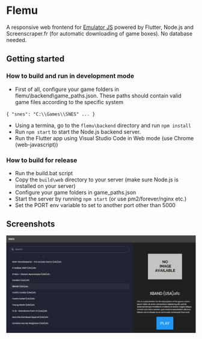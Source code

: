 # Flemu

A responsive web frontend for [Emulator JS](https://github.com/ethanaobrien/emulatorjs) powered by Flutter, Node.js and Screenscraper.fr (for automatic downloading of game boxes). No database needed.

## Getting started

### How to build and run in development mode

* First of all, configure your game folders in flemu\backend\game_paths.json. These paths should contain valid game files according to the specific system

``
{
   "snes": "C:\\Games\\SNES"
   ...
}
``

* Using a termina, go to the `` flemu\backend `` directory and run ``npm install``
* Run ``npm start`` to start the Node.js backend server.
* Run the Flutter app using Visual Studio Code in Web mode (use Chrome (web-javascript))

### How to build for release

* Run the build.bat script
* Copy the `` build\web `` directory to your server (make sure Node.js is installed on your server)
* Configure your game folders in game_paths.json
* Start the server by running ``npm start`` (or use pm2/forever/nginx etc.)
* Set the PORT env variable to set to another port other than 5000

## Screenshots

![Flemu](https://github.com/raulbojalil/flemu/blob/master/screenshot.png?raw=true "demo")
